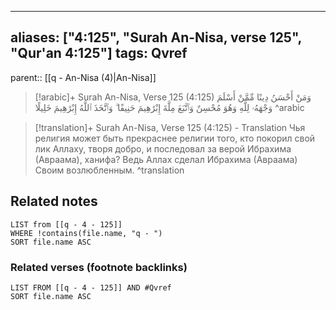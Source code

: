 
---
aliases: ["4:125", "Surah An-Nisa, verse 125", "Qur'an 4:125"]
tags: Qvref
---

parent:: [[q - An-Nisa (4)|An-Nisa]]

> [!arabic]+ Surah An-Nisa, Verse 125 (4:125)
> <span class="quran-arabic">وَمَنْ أَحْسَنُ دِينًا مِّمَّنْ أَسْلَمَ وَجْهَهُۥ لِلَّهِ وَهُوَ مُحْسِنٌ وَٱتَّبَعَ مِلَّةَ إِبْرَٰهِيمَ حَنِيفًا ۗ وَٱتَّخَذَ ٱللَّهُ إِبْرَٰهِيمَ خَلِيلًا</span>
^arabic

> [!translation]+ Surah An-Nisa, Verse 125 (4:125) - Translation
> Чья религия может быть прекраснее религии того, кто покорил свой лик Аллаху, творя добро, и последовал за верой Ибрахима (Авраама), ханифа? Ведь Аллах сделал Ибрахима (Авраама) Своим возлюбленным.
^translation



## Related notes
```dataview
LIST from [[q - 4 - 125]]
WHERE !contains(file.name, "q - ")
SORT file.name ASC
```

### Related verses (footnote backlinks)
```dataview
LIST FROM [[q - 4 - 125]] AND #Qvref
SORT file.name ASC
```

